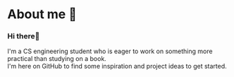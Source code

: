# About me 🤔

### Hi there👋
I'm a CS engineering student who is eager to work on something more practical than studying on a book.\
I'm here on GitHub to find some inspiration and project ideas to get started.

